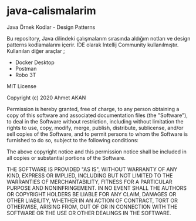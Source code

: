 # java-calismalarim
Java Örnek Kodlar - Design Patterns

Bu repository, Java dilindeki çalışmalarım sırasında aldığım notları ve design patterns kodlamalarını içerir.
IDE olarak Intellij Community kullanılmıştır.
Kullanılan diğer araçlar ;
- Docker Desktop
- Postman
- Robo 3T

MIT License

Copyright (c) 2020 Ahmet AKAN

Permission is hereby granted, free of charge, to any person obtaining a copy
of this software and associated documentation files (the "Software"), to deal
in the Software without restriction, including without limitation the rights
to use, copy, modify, merge, publish, distribute, sublicense, and/or sell
copies of the Software, and to permit persons to whom the Software is
furnished to do so, subject to the following conditions:

The above copyright notice and this permission notice shall be included in all
copies or substantial portions of the Software.

THE SOFTWARE IS PROVIDED "AS IS", WITHOUT WARRANTY OF ANY KIND, EXPRESS OR
IMPLIED, INCLUDING BUT NOT LIMITED TO THE WARRANTIES OF MERCHANTABILITY,
FITNESS FOR A PARTICULAR PURPOSE AND NONINFRINGEMENT. IN NO EVENT SHALL THE
AUTHORS OR COPYRIGHT HOLDERS BE LIABLE FOR ANY CLAIM, DAMAGES OR OTHER
LIABILITY, WHETHER IN AN ACTION OF CONTRACT, TORT OR OTHERWISE, ARISING FROM,
OUT OF OR IN CONNECTION WITH THE SOFTWARE OR THE USE OR OTHER DEALINGS IN THE
SOFTWARE.

